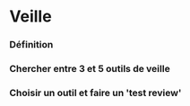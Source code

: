 # Veille
  ### Définition
  ### Chercher entre 3 et 5 outils de veille
  ### Choisir un outil et faire un 'test review'
